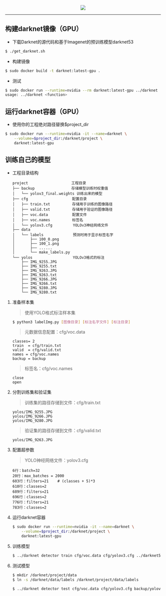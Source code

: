 <div align="center">
  <img src="http://pjreddie.com/media/files/darknet-black-small.png">
</div>

-----------------

## 构建darknet镜像（GPU）
* 下载Darknet的源代码和基于Imagenet的预训练模型darknet53
```bash
$ ./get_darknet.sh
```

* 构建镜像
```bash
$ sudo docker build -t darknet:latest-gpu .
```

* 测试
```bash
$ sudo docker run --runtime=nvidia --rm darknet:latest-gpu ../darknet
usage: ../darknet <function>
```

## 运行darknet容器（GPU）
* 使用你的工程绝对路径替换$project_dir
```bash
$ sudo docker run --runtime=nvidia -it --name=darknet \
    --volume=$project_dir:/darknet/project \
    darknet:latest-gpu
```

## 训练自己的模型
* 工程目录结构
    ```
    project   　　　　　　　　　　工程目录
    ├── backup　　　　　　　　　　存储模型训练时权重值
    │   └── yolov3_final.weights 训练出来的模型
    ├── cfg　　　　　　　　　　　　配置目录
    │   ├── train.txt　　　　　　存储用于训练的图像路径
    │   ├── valid.txt　　　　　　存储用于验证的图像路径
    │   ├── voc.data　　　　　　 配置文件
    │   ├── voc.names　　　　　　标签名
    │   └── yolov3.cfg　　　　　 YOLOv3神经网络文件
    ├── data
    │   └── labels　　　　　　　　预测时用于显示标签名字
    │       ├── 100_0.png
    │       ├── 100_1.png
    │       ├── ......
    │       └── make_labels.py
    └── yolos　　　　　　　　　　　YOLOv3格式的标注
        ├── IMG_9255.JPG
        ├── IMG_9255.txt
        ├── IMG_9263.JPG
        ├── IMG_9263.txt
        ├── IMG_9266.JPG
        ├── IMG_9266.txt
        ├── IMG_9280.JPG
        └── IMG_9280.txt
    ```

1. 准备样本集
    > 使用YOLO格式标注样本集
    ```bash
    $ python3 labelImg.py [图像目录] [标注名字文件] [标注目录]
    ```

    > 元数据信息配置：cfg/voc.data
    ```
    classes= 2
    train  = cfg/train.txt
    valid  = cfg/valid.txt
    names = cfg/voc.names
    backup = backup
    ```

    > 标签名：cfg/voc.names
    ```
    close
    open
    ```

2. 分割训练集和验证集
    > 训练集的路径存储到文件：cfg/train.txt
    ```
    yolos/IMG_9255.JPG
    yolos/IMG_9266.JPG
    yolos/IMG_9280.JPG
    ```
    
    > 验证集的路径存储到文件：cfg/valid.txt
    ```
    yolos/IMG_9263.JPG
    ```

3. 配置超参数
    > YOLO神经网络文件：yolov3.cfg
    ```
    6行：batch=32
    20行：max_batches = 2000
    603行：filters=21    # (classes + 5)*3
    610行：classes=2
    689行：filters=21
    696行：classes=2
    776行：filters=21
    783行：classes=2
    ```

4. 运行darknet容器
    ```bash
    $ sudo docker run --runtime=nvidia -it --name=darknet \
        --volume=$project_dir:/darknet/project \
        darknet:latest-gpu
    ```

5. 训练模型
    ```bash
    $ ../darknet detector train cfg/voc.data cfg/yolov3.cfg ../darknet53.conv.74
    ```

6. 测试模型
    ```bash
    $ mkdir /darknet/project/data
    $ ln -s /darknet/data/labels /darknet/project/data/labels

    $ ../darknet detector test cfg/voc.data cfg/yolov3.cfg backup/yolov3_final.weights test.jpg
    ```
